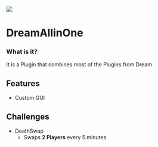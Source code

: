 [<img src="https://discordapp.com/api/guilds/853352812444254238/widget.png?style=banner2">](https://discord.gg/2vuRat9mqY)

# DreamAllinOne
### What is it?
It is a Plugin that combines most of the Plugins from Dream
## Features
- Custom GUI

## Challenges
- DeathSwap
  - Swaps **2 Players** every 5 minutes


